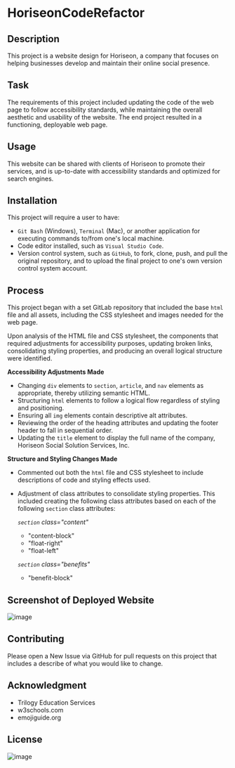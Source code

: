 # HoriseonCodeRefactor

## Description

This project is a website design for Horiseon, a company that focuses on helping businesses develop and maintain their online social presence.

## Task

The requirements of this project included updating the code of the web page to follow accessibility standards, while maintaining the overall aesthetic and usability of the website.  The end project resulted in a functioning, deployable web page.

## Usage

This website can be shared with clients of Horiseon to promote their services, and is up-to-date with accessibility standards and optimized for search engines.

## Installation

This project will require a user to have:
* `Git Bash` (Windows), `Terminal` (Mac), or another application for executing commands to/from one's local machine.
* Code editor installed, such as `Visual Studio Code`.
* Version control system, such as `GitHub`, to fork, clone, push, and pull the original repository, and to upload the final project to one's own version control system account.

## Process

This project began with a set GitLab repository that included the base `html` file and all assets, including the CSS stylesheet and images needed for the web page.

Upon analysis of the HTML file and CSS stylesheet, the components that required adjustments for accessibility purposes, updating broken links, consolidating styling properties, and producing an overall logical structure were identified.

**Accessibility Adjustments Made**

* Changing `div` elements to `section`, `article`, and `nav` elements as appropriate, thereby utilizing semantic HTML.
* Structuring `html` elements to follow a logical flow regardless of styling and positioning.
* Ensuring all `img` elements contain descriptive alt attributes.
* Reviewing the order of the heading attributes and updating the footer header to fall in sequential order.
* Updating the `title` element to display the full name of the company, Horiseon Social Solution Services, Inc.

**Structure and Styling Changes Made**

* Commented out both the `html` file and CSS stylesheet to include descriptions of code and styling effects used.
* Adjustment of class attributes to consolidate styling properties.  This included creating the following class attributes based on each of the following `section` class attributes:

    *`section` class="content"*
    - "content-block"
    - "float-right"
    - "float-left"
    
    *`section` class="benefits"*
    - "benefit-block"

## Screenshot of Deployed Website

![image](/relative/path/to/Screenshot_Horiseon.jpg?raw=true "Horiseon Social Solution Services, Inc.")

## Contributing

Please open a New Issue via GitHub for pull requests on this project that includes a describe of what you would like to change.

## Acknowledgment

* Trilogy Education Services
* w3schools.com
* emojiguide.org

## License

![image](/relative/path/to/License.png?raw=true "Horiseon License")